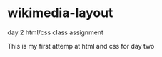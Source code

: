 wikimedia-layout
================

day 2 html/css class assignment

This is my first attemp at html and css for day two

